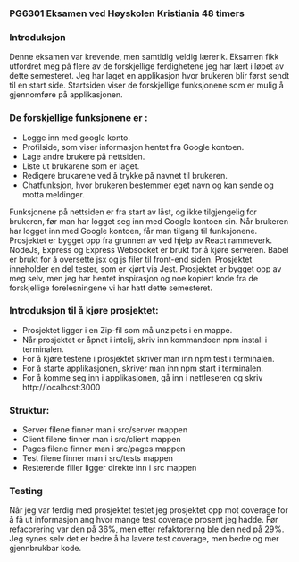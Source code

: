 <h3>PG6301 Eksamen ved Høyskolen Kristiania 48 timers</h3>

<h3>Introduksjon</h3>

Denne eksamen var krevende, men samtidig veldig lærerik. Eksamen fikk utfordret meg på flere av de forskjellige ferdighetene jeg har lært i løpet av dette semesteret. Jeg har laget en applikasjon hvor brukeren blir først sendt til en start side. Startsiden viser de forskjellige funksjonene som er mulig å gjennomføre på applikasjonen. 

<h3>De forskjellige funksjonene er : </h3>

* Logge inn med google konto.
* Profilside, som viser informasjon hentet fra Google kontoen.
* Lage andre brukere på nettsiden.
* Liste ut brukarene som er laget.
* Redigere brukarene ved å trykke på navnet til brukeren.
* Chatfunksjon, hvor brukeren bestemmer eget navn og kan sende og motta meldinger.

Funksjonene på nettsiden er fra start av låst, og ikke tilgjengelig for brukeren, før man har logget seg inn med Google kontoen sin. Når brukeren har logget inn med Google kontoen, får man tilgang til funksjonene. 
Prosjektet er bygget opp fra grunnen av ved hjelp av React rammeverk.  NodeJs, Express og Express Websocket er brukt for å kjøre serveren. Babel er brukt for å oversette jsx og js filer til front-end siden. Prosjektet inneholder en del tester, som er kjørt via Jest. Prosjektet er bygget opp av meg selv, men jeg har hentet inspirasjon og noe kopiert kode fra de forskjellige forelesningene vi har hatt dette semesteret. 

<h3>Introduksjon til å kjøre prosjektet:</h3>

* Prosjektet ligger i en Zip-fil som må unzipets i en mappe.
* Når prosjektet er åpnet i intelij, skriv inn kommandoen npm install i terminalen.
* For å kjøre testene i prosjektet skriver man inn npm test i terminalen.
* For å starte applikasjonen, skriver man inn npm start i terminalen.
* For å komme seg inn i applikasjonen, gå inn i nettleseren og skriv http://localhost:3000

<h3>Struktur:</h3>

* Server filene finner man i src/server mappen
* Client filene finner man i src/client mappen
* Pages filene finner man i src/pages mappen
* Test filene finner man i src/tests mappen
* Resterende filler ligger direkte inn i src mappen

<h3> Testing </h3>

Når jeg var ferdig med prosjektet testet jeg prosjektet opp mot coverage for å få ut informasjon ang hvor mange test coverage prosent jeg hadde. Før refacorering var den på 36%, men etter refaktorering ble den ned på 29%. Jeg synes selv det er bedre å ha lavere test coverage, men bedre og mer gjennbrukbar kode.
